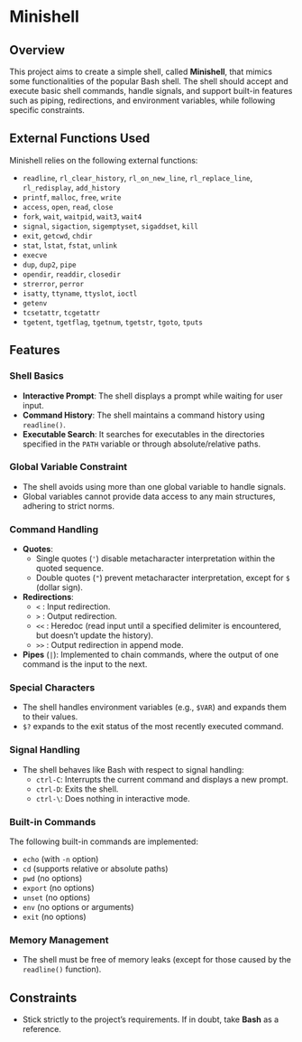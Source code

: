 # Minishell

## Overview

This project aims to create a simple shell, called **Minishell**, that mimics some functionalities of the popular Bash shell. The shell should accept and execute basic shell commands, handle signals, and support built-in features such as piping, redirections, and environment variables, while following specific constraints.

## External Functions Used

Minishell relies on the following external functions:

- `readline`, `rl_clear_history`, `rl_on_new_line`, `rl_replace_line`, `rl_redisplay`, `add_history`
- `printf`, `malloc`, `free`, `write`
- `access`, `open`, `read`, `close`
- `fork`, `wait`, `waitpid`, `wait3`, `wait4`
- `signal`, `sigaction`, `sigemptyset`, `sigaddset`, `kill`
- `exit`, `getcwd`, `chdir`
- `stat`, `lstat`, `fstat`, `unlink`
- `execve`
- `dup`, `dup2`, `pipe`
- `opendir`, `readdir`, `closedir`
- `strerror`, `perror`
- `isatty`, `ttyname`, `ttyslot`, `ioctl`
- `getenv`
- `tcsetattr`, `tcgetattr`
- `tgetent`, `tgetflag`, `tgetnum`, `tgetstr`, `tgoto`, `tputs`

## Features

### Shell Basics
- **Interactive Prompt**: The shell displays a prompt while waiting for user input.
- **Command History**: The shell maintains a command history using `readline()`.
- **Executable Search**: It searches for executables in the directories specified in the `PATH` variable or through absolute/relative paths.

### Global Variable Constraint
- The shell avoids using more than one global variable to handle signals.
- Global variables cannot provide data access to any main structures, adhering to strict norms.

### Command Handling
- **Quotes**: 
  - Single quotes (`'`) disable metacharacter interpretation within the quoted sequence.
  - Double quotes (`"`) prevent metacharacter interpretation, except for `$` (dollar sign).
- **Redirections**:
  - `<` : Input redirection.
  - `>` : Output redirection.
  - `<<` : Heredoc (read input until a specified delimiter is encountered, but doesn’t update the history).
  - `>>` : Output redirection in append mode.
- **Pipes** (`|`): Implemented to chain commands, where the output of one command is the input to the next.

### Special Characters
- The shell handles environment variables (e.g., `$VAR`) and expands them to their values.
- `$?` expands to the exit status of the most recently executed command.

### Signal Handling
- The shell behaves like Bash with respect to signal handling:
  - `ctrl-C`: Interrupts the current command and displays a new prompt.
  - `ctrl-D`: Exits the shell.
  - `ctrl-\`: Does nothing in interactive mode.

### Built-in Commands
The following built-in commands are implemented:
- `echo` (with `-n` option)
- `cd` (supports relative or absolute paths)
- `pwd` (no options)
- `export` (no options)
- `unset` (no options)
- `env` (no options or arguments)
- `exit` (no options)

### Memory Management
- The shell must be free of memory leaks (except for those caused by the `readline()` function).

## Constraints
- Stick strictly to the project’s requirements. If in doubt, take **Bash** as a reference.
